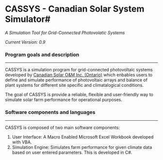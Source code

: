# CASSYS - Canadian Solar System Simulator#
*A Simulation Tool for Grid-Connected Photovolatic Systems*

*Current Version: 0.9*
 
### Program goals and description ##
---------------------------------------
 
CASSYS is a simulation program for grid-connected photovoltaic systems developed by [Canadian Solar O&M Inc. (Ontario)](http://www.canadiansolar.com/ "Canadian Solar O&M Inc. (Ontario)") which enbables users to define and simulate performance of photovoltaic arrays and balance of plant systems for different site specific and climatalogical conditions.

The goal of CASSYS is provide a reliable, flexible and user-friendly way to simulate solar farm performance for operational purposes.  

### Software components and languages ##
----------------------------------------
CASSYS is composed of two main software components: 

 1. User Interface: A Macro Enabled Microsoft Excel Workbook developed with VBA.
 2. Simulation Engine: Simulates farm performance for given climate data based on user entered parameters. This is developed in C#.



